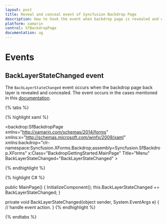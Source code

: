 ```yaml
---
layout: post
title: Reveal and conceal event of Syncfusion Backdrop Page
description: How to hook the event when backdrop page is revealed and concealed.
platform: xamarin
control: SfBackdropPage
documentation: ug
---
```


# Events

## BackLayerStateChanged event

The `BackLayerStateChanged` event occurs when the backdrop page back layer is revealed and concealed. The event occurs in the cases mentioned in this [documentation](https://help.syncfusion.com/xamarin/backdrop-page/getting-started#reveal-and-conceal-the-back-layer).

{% tabs %} 

{% highlight xaml %} 

<?xml version="1.0" encoding="UTF-8"?>
<backdrop:SfBackdropPage
    xmlns="http://xamarin.com/schemas/2014/forms"
    xmlns:x="http://schemas.microsoft.com/winfx/2009/xaml"
    xmlns:backdrop="clr-namespace:Syncfusion.XForms.Backdrop;assembly=Syncfusion.SfBackdrop.XForms"
    x:Class="BackdropGettingStarted.MainPage"
    Title="Menu"
    BackLayerStateChanged="BackLayerStateChanged" >
  
{% endhighlight %}

{% highlight C# %} 

public MainPage()
    {
        InitializeComponent();
        this.BackLayerStateChanged += BackLayerStateChanged;
    }

private void BackLayerStateChanged(object sender, System.EventArgs e)
    {
        // handle event action.
    }
{% endhighlight %}

{% endtabs %}
